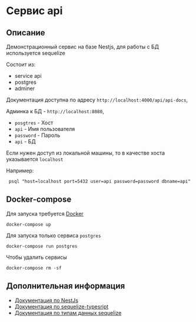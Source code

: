 # Сервис api

## Описание
Демонстрационный сервис на базе Nestjs, для работы с БД используется sequelize

Состоит из:

- service api
- postgres
- adminer

Документация доступна по адресу `http://localhost:4000/api/api-docs`, 

Админка к БД - `http://localhost:8080`, 

- `posgtres` - Хост 
- `api` - Имя пользователя
- `password` - Пароль
- `api` - БД 

Если нужен доступ из локальной машины, то в качестве хоста указывается `localhost`

Например:
```shell
 psql "host=localhost port=5432 user=api password=password dbname=api"
```
## Docker-compose

Для запуска требуется [Docker](https://docs.docker.com/engine/install/)

```shell
docker-compose up
```

Для запуска только сервиса `postgres`

```shell
docker-compose run postgres
```

Чтобы удалить сервисы

```shell
docker-compose rm -sf
```


## Дополнительная информация
- [Документация по NestJs](https://docs.nestjs.com)
- [Документация по sequelize-typesript](https://github.com/RobinBuschmann/sequelize-typescript#column)
- [Документация по типам данных sequelize](https://sequelize.org/v7/manual/model-basics.html#data-types)